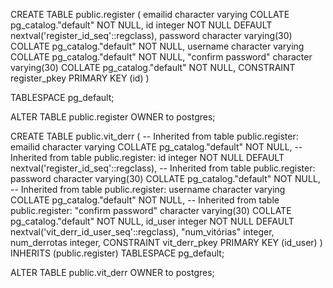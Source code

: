 CREATE TABLE public.register
(
    emailid character varying COLLATE pg_catalog."default" NOT NULL,
    id integer NOT NULL DEFAULT nextval('register_id_seq'::regclass),
    password character varying(30) COLLATE pg_catalog."default" NOT NULL,
    username character varying COLLATE pg_catalog."default" NOT NULL,
    "confirm password" character varying(30) COLLATE pg_catalog."default" NOT NULL,
    CONSTRAINT register_pkey PRIMARY KEY (id)
)

TABLESPACE pg_default;

ALTER TABLE public.register
    OWNER to postgres;

CREATE TABLE public.vit_derr
(
    -- Inherited from table public.register: emailid character varying COLLATE pg_catalog."default" NOT NULL,
    -- Inherited from table public.register: id integer NOT NULL DEFAULT nextval('register_id_seq'::regclass),
    -- Inherited from table public.register: password character varying(30) COLLATE pg_catalog."default" NOT NULL,
    -- Inherited from table public.register: username character varying COLLATE pg_catalog."default" NOT NULL,
    -- Inherited from table public.register: "confirm password" character varying(30) COLLATE pg_catalog."default" NOT NULL,
    id_user integer NOT NULL DEFAULT nextval('vit_derr_id_user_seq'::regclass),
    "num_vitórias" integer,
    num_derrotas integer,
    CONSTRAINT vit_derr_pkey PRIMARY KEY (id_user)
)
    INHERITS (public.register)
TABLESPACE pg_default;

ALTER TABLE public.vit_derr
    OWNER to postgres;
